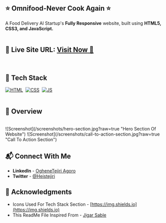 ## ⭐ Omnifood-Never Cook Again ⭐
A Food Delivery AI Startup's **Fully Responsive** website, built using **HTML5, CSS3, and JavaScript.**
<br>
<br>

## 📌 **Live Site URL:** <a href="https://omnifood-ai-startup.netlify.app/" target="_blank">**Visit Now** 🚀</a>  
<br>


## 📌 Tech Stack
[![HTML](https://img.shields.io/badge/html5%20-%23E34F26.svg?&style=for-the-badge&logo=html5&logoColor=white)](https://github.com/prakash-naikwadi)&nbsp;
[![CSS](https://img.shields.io/badge/css3%20-%231572B6.svg?&style=for-the-badge&logo=css3&logoColor=white)](https://github.com/prakash-naikwadi)&nbsp;
[![JS](https://img.shields.io/badge/javascript%20-%23323330.svg?&style=for-the-badge&logo=javascript&logoColor=%23F7DF1E)](https://github.com/prakash-naikwadi)
<br>
<br>

## 📌 Overview
  
<br>
![Screenshot](/screenshots/hero-section.jpg?raw=true "Hero Section Of Website")
![Screenshot](/screenshots/call-to-action-section.jpg?raw=true "Call To Action Section")
  

## 📬 Connect With Me

- **LinkedIn** - [OgheneTejiri Agoro](https://www.linkedin.com/in/heistejiri/)
- **Twitter** - [@Heistejiri](https://www.twitter.com/heistejiri)

## 📌 Acknowledgments

- Icons Used For Tech Stack Section - [https://img.shields.io](https://img.shields.io)
- This ReadMe File Inspired From - [Jigar Sable](https://github.com/jigar-sable)